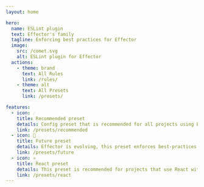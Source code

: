 ```yaml
---
layout: home

hero:
  name: ESLint plugin
  text: Effector's family
  tagline: Enforcing best practices for Effector
  image:
    src: /comet.svg
    alt: ESLint plugin for Effector
  actions:
    - theme: brand
      text: All Rules
      link: /rules/
    - theme: alt
      text: All Presets
      link: /presets/

features:
  - icon: ☄️
    title: Recommended preset
    details: Config preset that is recommended for all projects using Effector
    link: /presets/recommended
  - icon: 💨
    title: Future preset
    details: Effector is evolving, this preset enforces best-practices for future releases of Effector
    link: /presets/future
  - icon: ⚛️
    title: React preset
    details: This preset is recommended for projects that use React with Effector.
    link: /presets/react
---
```

